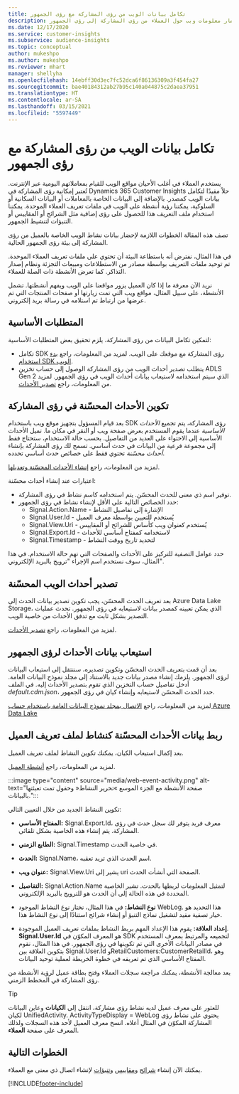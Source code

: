 ```yaml
---
title: تكامل بيانات الويب من رؤى المشاركة مع رؤى الجمهور
description: إحضار معلومات ويب حول العملاء من رؤى المشاركة إلى رؤى الجمهور.
ms.date: 12/17/2020
ms.service: customer-insights
ms.subservice: audience-insights
ms.topic: conceptual
author: mukeshpo
ms.author: mukeshpo
ms.reviewer: mhart
manager: shellyha
ms.openlocfilehash: 14ebff30d3ec7fc52dca6f86136309a3f454fa27
ms.sourcegitcommit: bae40184312ab27b95c140a044875c2daea37951
ms.translationtype: HT
ms.contentlocale: ar-SA
ms.lasthandoff: 03/15/2021
ms.locfileid: "5597449"
---
```

# <a name="integrate-web-data-from-engagement-insights-with-audience-insights"></a>تكامل بيانات الويب من رؤى المشاركة مع رؤى الجمهور

يستخدم العملاء في أغلب الأحيان مواقع الويب للقيام بمعاملاتهم اليومية عبر الإنترنت. تُعتبر إمكانية رؤى المشاركة في Dynamics 365 Customer Insights حلاً مفيدًا لتكامل بيانات الويب كمصدر. بالإضافة إلى البيانات الخاصة بالمعاملات أو البيانات السكانية أو السلوكية، يمكننا رؤية أنشطة على الويب في ملفات تعريف العملاء الموحدة. يمكننا استخدام ملف التعريف هذا للحصول على رؤى إضافية مثل الشرائح أو المقاييس أو التنبؤات لتنشيط الجمهور.

تصف هذه المقالة الخطوات اللازمة لإحضار بيانات نشاط الويب الخاصة بالعميل من رؤى المشاركة إلى بيئة رؤى الجمهور الحالية.

في هذا المثال، نفترض أنه باستطاعة البيئة أن تحتوي على ملفات تعريف العملاء الموحدة. تم توحيد ملفات التعريف بواسطة مصادر من الاستطلاعات ومبيعات التجزئة ونظام إصدار التذاكر. كما تعرض الأنشطة ذات الصلة للعملاء. 

نريد الآن معرفة ما إذا كان العميل يزور مواقعنا على الويب ويفهم أنشطتها. تشمل الأنشطة، على سبيل المثال، مواقع ويب التي تمت زيارتها أو صفحات المنتجات التي تم عرضها من ارتباط تم استلامه في رسالة بريد إلكتروني.

## <a name="prerequisites"></a>المتطلبات الأساسية

لتمكين تكامل البيانات من رؤى المشاركة، يلزم تحقيق بعض المتطلبات الأساسية: 

- تكامل SDK رؤى المشاركة مع موقعك على الويب. لمزيد من المعلومات، راجع [بدء استخدام SDK‎ الويب](../engagement-insights/instrument-website.md).
- يتطلب تصدير أحداث الويب من رؤى المشاركة الوصول إلى حساب تخزين ADLS Gen 2 الذي سيتم استخدامه لاستيعاب بيانات أحداث الويب في رؤى الجمهور. لمزيد من المعلومات، راجع [تصدير الأحداث](../engagement-insights/export-events.md).

## <a name="configure-refined-events-in-engagement-insights"></a>تكوين الأحداث المحسّنة في رؤى المشاركة

بعد قيام المسؤول بتجهيز موقع ويب باستخدام SDK رؤى المشاركة، يتم تجميع *الأحداث الأساسية* عندما يقوم المستخدم بعرض صفحة ويب أو النقر في مكان ما. تميل الأحداث الأساسية إلى الاحتواء على العديد من التفاصيل. بحسب حالة الاستخدام، ستحتاج فقط إلى مجموعة فرعية من البيانات في حدث أساسي. تسمح لك رؤى المشاركة بإنشاء *أحداث محسّنة* تحتوي فقط على خصائص حدث أساسي تحدده.     

لمزيد من المعلومات، راجع [إنشاء الأحداث المحسّنة وتعديلها](../engagement-insights/refined-events.md).

اعتبارات عند إنشاء أحداث محسّنة: 

- توفير اسم ذي معنى للحدث المحسّن. يتم استخدامه كاسم نشاط في رؤى المشاركة.
- حدد الخصائص التالية على الأقل لإنشاء نشاط في رؤى الجمهور: 
    - Signal.Action.Name - الإشارة إلى تفاصيل النشاط
    - Signal.User.Id - يُستخدم للتعيين بواسطة معرف العميل
    - Signal.View.Uri - يُستخدم كعنوان ويب كأساس للشرائح أو المقاييس
    - Signal.Export.Id - لاستخدامه كمفتاح أساسي للأحداث <!-- system generated, do we need to list?-->
    - Signal.Timestamp - لتحديد تاريخ ووقت النشاط

حدد عوامل التصفية للتركيز على الأحداث والصفحات التي تهم حالة الاستخدام. في هذا المثال، سوف نستخدم اسم الإجراء "ترويج بالبريد الإلكتروني".

## <a name="export-the-refined-web-events"></a>تصدير أحداث الويب المحسّنة 

بعد تعريف الحدث المحسّن، يجب تكوين تصدير بيانات الحدث إلى Azure Data Lake Storage، الذي يمكن تعيينه كمصدر بيانات لاستيعابه في رؤى الجمهور. تحدث عمليات التصدير بشكل ثابت مع تدفق الأحداث من خاصية الويب.

لمزيد من المعلومات، راجع [تصدير الأحداث](../engagement-insights/export-events.md).

## <a name="ingest-event-data-to-audience-insights"></a>استيعاب بيانات الأحداث لرؤى الجمهور

بعد أن قمت بتعريف الحدث المحسّن وتكوين تصديره، سننتقل إلى استيعاب البيانات لرؤى الجمهور. يلزمك إنشاء مصدر بيانات جديد بالاستناد إلى مجلد نموذج البيانات العامة. أدخل تفاصيل حساب التخزين الذي تقوم بتصدير الأحداث إليه. في الملف *default.cdm.json*، حدد الحدث المحسّن لاستيعابه وإنشاء كيان في رؤى الجمهور.

لمزيد من المعلومات، راجع [الاتصال بمجلد نموذج البيانات العامة باستخدام حساب Azure Data Lake](connect-common-data-model.md)


## <a name="relate-refined-event-data-as-an-activity-of-a-customer-profile"></a>ربط بيانات الأحداث المحسّنة كنشاط لملف تعريف العميل

بعد إكمال استيعاب الكيان، يمكنك تكوين النشاط لملف تعريف العميل.

لمزيد من المعلومات، راجع [أنشطة العميل](activities.md).

:::image type="content" source="media/web-event-activity.png" alt-text="صفحة الأنشطة مع الجزء الموسع »تحرير النشاط« وحقول تمت تعبئتها بالبيانات.":::

تكوين النشاط الجديد من خلال التعيين التالي: 

- **المفتاح الأساسي:** Signal.Export.Id، معرف فريد يتوفر لك سجل حدث في رؤى المشاركة. يتم إنشاء هذه الخاصية بشكل تلقائي.

- **الطابع الزمني:** Signal.Timestamp في خاصية الحدث.

- **الحدث:** Signal.Name، اسم الحدث الذي تريد تعقبه.

- **عنوان ويب:** Signal.View.Uri يشير إلى uri الصفحة التي أنشأت الحدث.

- **التفاصيل:** Signal.Action.Name لتمثيل المعلومات لربطها بالحدث. تشير الخاصية المحددة في هذه الحالة إلى أن الحدث هو للترويج بالبريد الإلكتروني.

- **نوع النشاط:** في هذا المثال، نختار نوع النشاط الموجود WebLog. هذا التحديد هو خيار تصفية مفيد لتشغيل نماذج التنبؤ أو إنشاء شرائح استنادًا إلى نوع النشاط هذا.

- **إعداد العلاقة:** يقوم هذا الإعداد المهم بربط النشاط بملفات تعريف العميل الموجودة. **Signal.User.Id** هو المعرف المكوّن في SDK لتجميعه والمرتبط بمعرف المستخدم في مصادر البيانات الأخرى التي تم تكوينها في رؤى الجمهور. في هذا المثال، نقوم بتكوين العلاقة بين Signal.User.Id وRetailCustomers:CustomerRetailId، وهو المفتاح الأساسي الذي تم تعريفه في خطوة الخريطة لعملية توحيد البيانات.


بعد معالجة الأنشطة، يمكنك مراجعة سجلات العملاء وفتح بطاقة عميل لرؤية الأنشطة من رؤى المشاركة في المخطط الزمني. 

> [!TIP]
> للعثور على معرف عميل لديه نشاط رؤى مشاركة، انتقل إلى **الكيانات** وعاين البيانات لكيان UnifiedActivity. ActivityTypeDisplay = WebLog يحتوي على نشاط رؤى المشاركة المكوّن في المثال أعلاه. انسخ معرف العميل لأحد هذه السجلات ولذلك المعرف على صفحة **العملاء**.

## <a name="next-steps"></a>الخطوات التالية

يمكنك الآن إنشاء [شرائح](segments.md) و[مقاييس](measures.md) و[تنبؤات](predictions.md) لإنشاء اتصال ذي معنى مع العملاء.


[!INCLUDE[footer-include](../includes/footer-banner.md)]